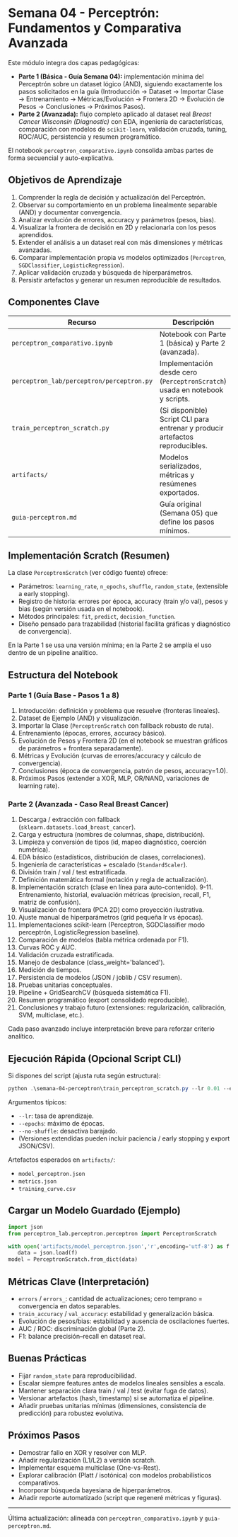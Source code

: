 # Semana 04 - Perceptrón: Fundamentos y Comparativa Avanzada

Este módulo integra dos capas pedagógicas:

- **Parte 1 (Básica - Guía Semana 04):** implementación mínima del Perceptrón sobre un dataset lógico (AND), siguiendo exactamente los pasos solicitados en la guía (Introducción → Dataset → Importar Clase → Entrenamiento → Métricas/Evolución → Frontera 2D → Evolución de Pesos → Conclusiones → Próximos Pasos).
- **Parte 2 (Avanzada):** flujo completo aplicado al dataset real *Breast Cancer Wisconsin (Diagnostic)* con EDA, ingeniería de características, comparación con modelos de `scikit-learn`, validación cruzada, tuning, ROC/AUC, persistencia y resumen programático.

El notebook `perceptron_comparativo.ipynb` consolida ambas partes de forma secuencial y auto-explicativa.

## Objetivos de Aprendizaje

1. Comprender la regla de decisión y actualización del Perceptrón.
2. Observar su comportamiento en un problema linealmente separable (AND) y documentar convergencia.
3. Analizar evolución de errores, accuracy y parámetros (pesos, bias).
4. Visualizar la frontera de decisión en 2D y relacionarla con los pesos aprendidos.
5. Extender el análisis a un dataset real con más dimensiones y métricas avanzadas.
6. Comparar implementación propia vs modelos optimizados (`Perceptron`, `SGDClassifier`, `LogisticRegression`).
7. Aplicar validación cruzada y búsqueda de hiperparámetros.
8. Persistir artefactos y generar un resumen reproducible de resultados.

## Componentes Clave

| Recurso                                     | Descripción                                                                    |
| ------------------------------------------- | ------------------------------------------------------------------------------- |
| `perceptron_comparativo.ipynb`            | Notebook con Parte 1 (básica) y Parte 2 (avanzada).                            |
| `perceptron_lab/perceptron/perceptron.py` | Implementación desde cero (`PerceptronScratch`) usada en notebook y scripts. |
| `train_perceptron_scratch.py`             | (Si disponible) Script CLI para entrenar y producir artefactos reproducibles.   |
| `artifacts/`                              | Modelos serializados, métricas y resúmenes exportados.                        |
| `guia-perceptron.md`                      | Guía original (Semana 05) que define los pasos mínimos.                       |

## Implementación Scratch (Resumen)

La clase `PerceptronScratch` (ver código fuente) ofrece:

- Parámetros: `learning_rate`, `n_epochs`, `shuffle`, `random_state`, (extensible a early stopping).
- Registro de historia: errores por época, accuracy (train y/o val), pesos y bias (según versión usada en el notebook).
- Métodos principales: `fit`, `predict`, `decision_function`.
- Diseño pensado para trazabilidad (historial facilita gráficas y diagnóstico de convergencia).

En la Parte 1 se usa una versión mínima; en la Parte 2 se amplía el uso dentro de un pipeline analítico.

## Estructura del Notebook

### Parte 1 (Guía Base - Pasos 1 a 8)

1. Introducción: definición y problema que resuelve (fronteras lineales).
2. Dataset de Ejemplo (AND) y visualización.
3. Importar la Clase (`PerceptronScratch` con fallback robusto de ruta).
4. Entrenamiento (épocas, errores, accuracy básico).
5. Evolución de Pesos y Frontera 2D (en el notebook se muestran gráficos de parámetros + frontera separadamente).
6. Métricas y Evolución (curvas de errores/accuracy y cálculo de convergencia).
7. Conclusiones (época de convergencia, patrón de pesos, accuracy=1.0).
8. Próximos Pasos (extender a XOR, MLP, OR/NAND, variaciones de learning rate).

### Parte 2 (Avanzada - Caso Real Breast Cancer)

1. Descarga / extracción con fallback (`sklearn.datasets.load_breast_cancer`).
2. Carga y estructura (nombres de columnas, shape, distribución).
3. Limpieza y conversión de tipos (id, mapeo diagnóstico, coerción numérica).
4. EDA básico (estadísticos, distribución de clases, correlaciones).
5. Ingeniería de características + escalado (`StandardScaler`).
6. División train / val / test estratificada.
7. Definición matemática formal (notación y regla de actualización).
8. Implementación scratch (clase en línea para auto-contenido).
   9-11. Entrenamiento, historial, evaluación métricas (precision, recall, F1, matriz de confusión).
9. Visualización de frontera (PCA 2D) como proyección ilustrativa.
10. Ajuste manual de hiperparámetros (grid pequeña lr vs épocas).
11. Implementaciones scikit-learn (Perceptron, SGDClassifier modo perceptrón, LogisticRegression baseline).
12. Comparación de modelos (tabla métrica ordenada por F1).
13. Curvas ROC y AUC.
14. Validación cruzada estratificada.
15. Manejo de desbalance (class_weight='balanced').
16. Medición de tiempos.
17. Persistencia de modelos (JSON / joblib / CSV resumen).
18. Pruebas unitarias conceptuales.
19. Pipeline + GridSearchCV (búsqueda sistemática F1).
20. Resumen programático (export consolidado reproducible).
21. Conclusiones y trabajo futuro (extensiones: regularización, calibración, SVM, multiclase, etc.).

Cada paso avanzado incluye interpretación breve para reforzar criterio analítico.

## Ejecución Rápida (Opcional Script CLI)

Si dispones del script (ajusta ruta según estructura):

```powershell
python .\semana-04-perceptron\train_perceptron_scratch.py --lr 0.01 --epochs 50 --verbose
```

Argumentos típicos:

- `--lr`: tasa de aprendizaje.
- `--epochs`: máximo de épocas.
- `--no-shuffle`: desactiva barajado.
- (Versiones extendidas pueden incluir paciencia / early stopping y export JSON/CSV).

Artefactos esperados en `artifacts/`:

- `model_perceptron.json`
- `metrics.json`
- `training_curve.csv`

## Cargar un Modelo Guardado (Ejemplo)

```python
import json
from perceptron_lab.perceptron.perceptron import PerceptronScratch

with open('artifacts/model_perceptron.json','r',encoding='utf-8') as f:
   data = json.load(f)
model = PerceptronScratch.from_dict(data)
```

## Métricas Clave (Interpretación)

- `errors` / `errors_`: cantidad de actualizaciones; cero temprano = convergencia en datos separables.
- `train_accuracy` / `val_accuracy`: estabilidad y generalización básica.
- Evolución de pesos/bias: estabilidad y ausencia de oscilaciones fuertes.
- AUC / ROC: discriminación global (Parte 2).
- F1: balance precisión–recall en dataset real.

## Buenas Prácticas

- Fijar `random_state` para reproducibilidad.
- Escalar siempre features antes de modelos lineales sensibles a escala.
- Mantener separación clara train / val / test (evitar fuga de datos).
- Versionar artefactos (hash, timestamp) si se automatiza el pipeline.
- Añadir pruebas unitarias mínimas (dimensiones, consistencia de predicción) para robustez evolutiva.

## Próximos Pasos

- Demostrar fallo en XOR y resolver con MLP.
- Añadir regularización (L1/L2) a versión scratch.
- Implementar esquema multiclase (One-vs-Rest).
- Explorar calibración (Platt / isotónica) con modelos probabilísticos comparativos.
- Incorporar búsqueda bayesiana de hiperparámetros.
- Añadir reporte automatizado (script que regeneré métricas y figuras).

---

Última actualización: alineada con `perceptron_comparativo.ipynb` y `guia-perceptron.md`.
